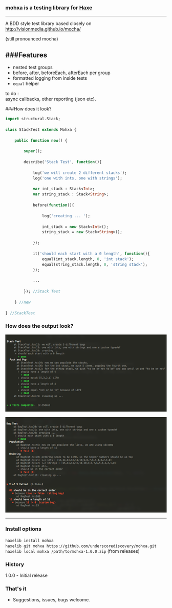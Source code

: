 ### mohxa is a testing library for [Haxe](http://haxe.org/)
---
A BDD style test library based closely on http://visionmedia.github.io/mocha/

(still pronounced mocha)

###Features
---

- nested test groups
- before, after, beforeEach, afterEach per group
- formatted logging from inside tests
- `equal` helper

to do :    
async callbacks, other reporting (json etc).

###How does it look?

```haxe
import structural.Stack;

class StackTest extends Mohxa {

    public function new() {

        super();

        describe('Stack Test', function(){

            log('we will create 2 different stacks');
            log('one with ints, one with strings');

            var int_stack : Stack<Int>;
            var string_stack : Stack<String>;

            before(function(){

                log('creating ... ');

                int_stack = new Stack<Int>();
                string_stack = new Stack<String>();

            });

            it('should each start with a 0 length', function(){
                equal(int_stack.length, 0, 'int stack');
                equal(string_stack.length, 0, 'string stack');
            });

            ...

        }); //Stack Test

    } //new

} //StackTest
```

### How does the output look?

![passing](./screens/mohxa_passing.png)

![failing](./screens/mohxa_failing.png)

---

### Install options

`haxelib install mohxa`   
`haxelib git mohxa https://github.com/underscorediscovery/mohxa.git`    
`haxelib local mohxa /path/to/mohxa-1.0.0.zip` (from releases)   
 

### History
1.0.0 - Initial release

### That's it

- Suggestions, issues, bugs welcome.

